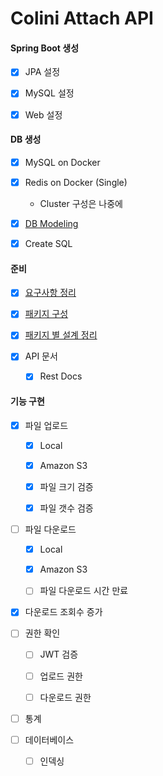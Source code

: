 # Colini Attach API


#### Spring Boot 생성

* [x] JPA 설정

* [x] MySQL 설정

* [x] Web 설정


#### DB 생성

* [x] MySQL on Docker

* [x] Redis on Docker (Single)

  * Cluster 구성은 나중에

* [x] [DB Modeling](https://github.com/team-friday/friday_colini_attach_api/wiki/DB-%EB%AA%A8%EB%8D%B8%EB%A7%81)

* [x] Create SQL


#### 준비

* [x] [요구사항 정리](https://github.com/team-friday/friday_colini_attach_api/wiki/%EC%9A%94%EA%B5%AC%EC%82%AC%ED%95%AD-%EC%A0%95%EB%A6%AC)

* [x] [패키지 구성](https://github.com/team-friday/friday_colini_attach_api/wiki/%ED%8C%A8%ED%82%A4%EC%A7%80-%EA%B5%AC%EC%84%B1)

* [x] [패키지 별 설계 정리](https://github.com/team-friday/friday_colini_attach_api/wiki/%ED%8C%A8%ED%82%A4%EC%A7%80-%EA%B5%AC%EC%84%B1)

* [x] API 문서

    * [x] Rest Docs


#### 기능 구현

  * [x] 파일 업로드
  
    * [x] Local
    
    * [x] Amazon S3
    
    * [X] 파일 크기 검증
      
    * [x] 파일 갯수 검증
  
  * [ ] 파일 다운로드
  
    * [x] Local
      
    * [x] Amazon S3
  
    * [ ] 파일 다운로드 시간 만료
    
  * [x] 다운로드 조회수 증가
  
  * [ ] 권한 확인
  
    * [ ] JWT 검증 
  
    * [ ] 업로드 권한
    
    * [ ] 다운로드 권한
  
  * [ ] 통계
  
  * [ ] 데이터베이스
    
    * [ ] 인덱싱
    
    